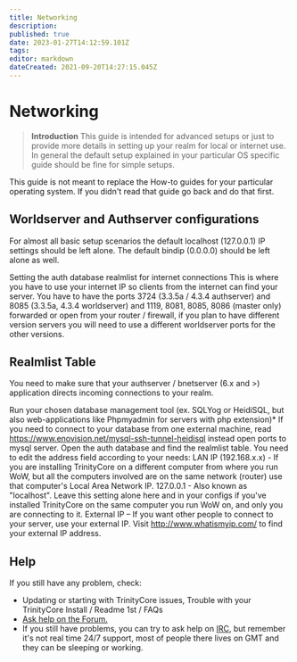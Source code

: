 ```yaml
---
title: Networking
description: 
published: true
date: 2023-01-27T14:12:59.101Z
tags: 
editor: markdown
dateCreated: 2021-09-20T14:27:15.045Z
---
```


# Networking
> **Introduction**
This guide is intended for advanced setups or just to provide more details in setting up your realm for local or internet use. In general the default setup explained in your particular OS specific guide should be fine for simple setups.

This guide is not meant to replace the How-to guides for your particular operating system. If you didn't read that guide go back and do that first.


## Worldserver and Authserver configurations


For almost all basic setup scenarios the default localhost (127.0.0.1) IP settings should be left alone. The default bindip (0.0.0.0) should be left alone as well.

Setting the auth database realmlist for internet connections
This is where you have to use your internet IP so clients from the internet can find your server. You have to have the ports 3724 (3.3.5a / 4.3.4 authserver) and 8085 (3.3.5a, 4.3.4 worldserver) and 1119, 8081, 8085, 8086 (master only) forwarded or open from your router / firewall, if you plan to have different version servers you will need to use a different worldserver ports for the other versions. 

## Realmlist Table


You need to make sure that your authserver / bnetserver (6.x and >) application directs incoming connections to your realm.

Run your chosen database management tool (ex. SQLYog or HeidiSQL, but also web-applications like Phpmyadmin for servers with php extension)*
If you need to connect to your database from one external machine, read https://www.enovision.net/mysql-ssh-tunnel-heidisql instead open ports to mysql server.
Open the auth database and find the realmlist table. You need to edit the address field according to your needs:
LAN IP (192.168.x.x) - If you are installing TrinityCore on a different computer from where you run WoW, but all the computers involved are on the same network (router) use that computer's Local Area Network IP.
127.0.0.1 - Also known as "localhost". Leave this setting alone here and in your configs if you've installed TrinityCore on the same computer you run WoW on, and only you are connecting to it.
External IP – If you want other people to connect to your server, use your external IP. Visit http://www.whatismyip.com/ to find your external IP address.

##  Help

If you still have any problem, check:

- Updating or starting with TrinityCore issues, Trouble with your TrinityCore Install / Readme 1st / FAQs
- [Ask help on the Forum.](https://community.trinitycore.org/)
- If you still have problems, you can try to ask help on [IRC](https://trinitycore.atlassian.net/wiki/spaces/tc/pages/2130200/IRC), but remember it's not real time 24/7 support, most of people there lives on GMT and they can be sleeping or working.
